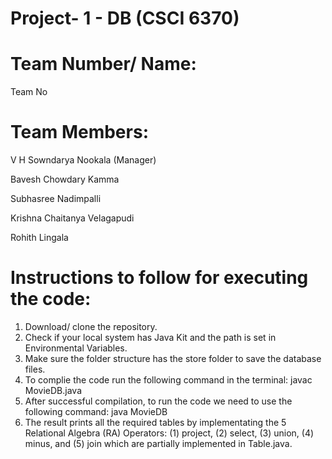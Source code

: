 # Project- 1 - DB (CSCI 6370)

# Team Number/ Name:
Team No

# Team Members:
V H Sowndarya Nookala (Manager)

Bavesh Chowdary Kamma 

Subhasree Nadimpalli

Krishna Chaitanya Velagapudi

Rohith Lingala

# Instructions to follow for executing the code:

1. Download/ clone the repository.
2. Check if your local system has Java Kit and the path is set in Environmental Variables.
3. Make sure the folder structure has the store folder to save the database files.
4. To complie the code run the following command in the terminal:
    javac MovieDB.java
5. After successful compilation, to run the code we need to use the following command:
   java MovieDB
6. The result prints all the required tables by implementating the 5 Relational Algebra (RA) Operators: (1) project, (2) select, (3) union, (4) minus, and (5) join which are partially implemented in Table.java.
